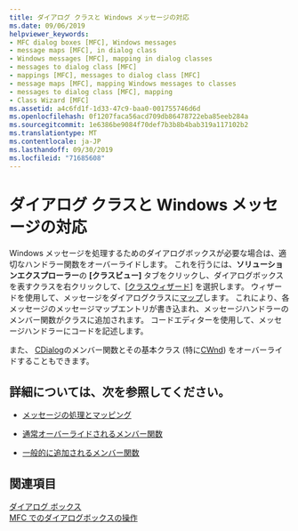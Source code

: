 ```yaml
---
title: ダイアログ クラスと Windows メッセージの対応
ms.date: 09/06/2019
helpviewer_keywords:
- MFC dialog boxes [MFC], Windows messages
- message maps [MFC], in dialog class
- Windows messages [MFC], mapping in dialog classes
- messages to dialog class [MFC]
- mappings [MFC], messages to dialog class [MFC]
- message maps [MFC], mapping Windows messages to classes
- messages to dialog class [MFC], mapping
- Class Wizard [MFC]
ms.assetid: a4c6fd1f-1d33-47c9-baa0-001755746d6d
ms.openlocfilehash: 0f1207faca56acd709db86478722eba85eeb284a
ms.sourcegitcommit: 1e6386be9084f70def7b3b8b4bab319a117102b2
ms.translationtype: MT
ms.contentlocale: ja-JP
ms.lasthandoff: 09/30/2019
ms.locfileid: "71685608"
---
```

# <a name="mapping-windows-messages-to-your-class"></a>ダイアログ クラスと Windows メッセージの対応

Windows メッセージを処理するためのダイアログボックスが必要な場合は、適切なハンドラー関数をオーバーライドします。 これを行うには、**ソリューションエクスプローラー**の **[クラスビュー]** タブをクリックし、ダイアログボックスを表すクラスを右クリックして、[[クラスウィザード](reference/mfc-class-wizard.md)] を選択します。 ウィザードを使用して、メッセージをダイアログクラスに[マップ](../mfc/reference/mapping-messages-to-functions.md)します。 これにより、各メッセージのメッセージマップエントリが書き込まれ、メッセージハンドラーのメンバー関数がクラスに追加されます。 コードエディターを使用して、メッセージハンドラーにコードを記述します。

また、 [CDialog](../mfc/reference/cdialog-class.md)のメンバー関数とその基本クラス (特に[CWnd](../mfc/reference/cwnd-class.md)) をオーバーライドすることもできます。

## <a name="what-do-you-want-to-know-more-about"></a>詳細については、次を参照してください。

- [メッセージの処理とマッピング](../mfc/message-handling-and-mapping.md)

- [通常オーバーライドされるメンバー関数](../mfc/commonly-overridden-member-functions.md)

- [一般的に追加されるメンバー関数](../mfc/commonly-added-member-functions.md)

## <a name="see-also"></a>関連項目

[ダイアログ ボックス](../mfc/dialog-boxes.md)<br/>
[MFC でのダイアログボックスの操作](../mfc/life-cycle-of-a-dialog-box.md)

